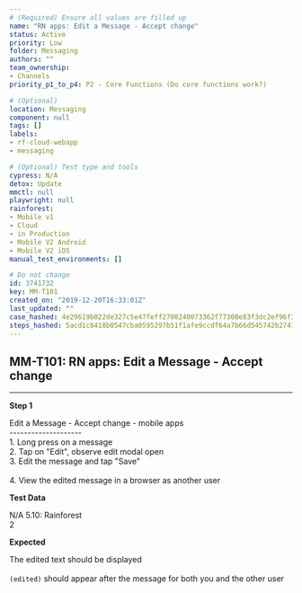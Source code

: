 ```yaml
---
# (Required) Ensure all values are filled up
name: "RN apps: Edit a Message - Accept change"
status: Active
priority: Low
folder: Messaging
authors: ""
team_ownership: 
- Channels
priority_p1_to_p4: P2 - Core Functions (Do core functions work?)

# (Optional)
location: Messaging
component: null
tags: []
labels: 
- rf-cloud-webapp
- messaging

# (Optional) Test type and tools
cypress: N/A
detox: Update
mmctl: null
playwright: null
rainforest: 
- Mobile v1
- Cloud
- in Production
- Mobile V2 Android
- Mobile V2 iOS
manual_test_environments: []

# Do not change
id: 3741732
key: MM-T101
created_on: "2019-12-20T16:33:01Z"
last_updated: ""
case_hashed: 4e29619b022de327c5e47feff2700240073362f77300e83f3dc2ef96f32acbe22fb8b232a4b17b087f367a636b913360
steps_hashed: 5acd1c8418b0547cba0595297b51f1afe9ccdf64a7b66d545742b2741d4fd89db0523a1bed3175d3f4aef55521527146
---
```


<!-- (Auto-generated) Based on frontmatter's "key" and "name" -->

## MM-T101: RN apps: Edit a Message - Accept change

---

**Step 1**

Edit a Message - Accept change - mobile apps\
\--------------------\
1\. Long press on a message\
2\. Tap on "Edit", observe edit modal open\
3\. Edit the message and tap "Save"\
\
4\. View the edited message in a browser as another user

**Test Data**

N/A 5.10: Rainforest\
2

**Expected**

The edited text should be displayed\
\
`(edited)` should appear after the message for both you and the other user
